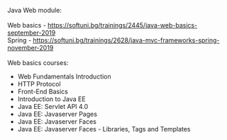 Java Web module:
<br/>
<br/>
Web basics - https://softuni.bg/trainings/2445/java-web-basics-september-2019
<br/>
Spring - https://softuni.bg/trainings/2628/java-mvc-frameworks-spring-november-2019
<br/>
<br/>
Web basics courses: 

* Web Fundamentals Introduction
* HTTP Protocol
* Front-End Basics
* Introduction to Java EE
* Java EE: Servlet API 4.0
* Java EE: Javaserver Pages
* Java EE: Javaserver Faces
* Java EE: Javaserver Faces - Libraries, Tags and Templates
